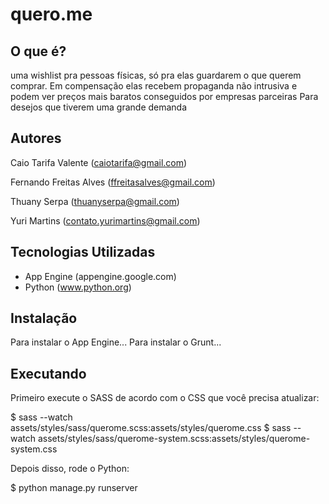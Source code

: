 quero.me
========

O que é?
--------

uma wishlist pra pessoas físicas, só pra elas guardarem o que querem comprar.
Em compensação elas recebem propaganda não intrusiva e podem ver preços mais baratos conseguidos por empresas parceiras
Para desejos que tiverem uma grande demanda

Autores
-------
Caio Tarifa Valente (caiotarifa@gmail.com)

Fernando Freitas Alves (ffreitasalves@gmail.com)

Thuany Serpa (thuanyserpa@gmail.com)

Yuri Martins (contato.yurimartins@gmail.com)

Tecnologias Utilizadas
----------------------

* App Engine (appengine.google.com)
* Python (www.python.org)

Instalação
----------

Para instalar o App Engine...
Para instalar o Grunt...

Executando
----------

Primeiro execute o SASS de acordo com o CSS que você precisa atualizar:

  $ sass --watch assets/styles/sass/querome.scss:assets/styles/querome.css
  $ sass --watch assets/styles/sass/querome-system.scss:assets/styles/querome-system.css

Depois disso, rode o Python:

  $ python manage.py runserver

